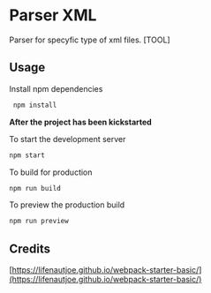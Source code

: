 # Parser XML

Parser for specyfic type of xml files. [TOOL]

## Usage

Install npm dependencies

```sh
 npm install 
```

**After the project has been kickstarted**

To start the development server

```sh
npm start
```

To build for production

```sh
npm run build
```

To preview the production build
```sh
npm run preview
```


## Credits  
[https://lifenautjoe.github.io/webpack-starter-basic/](https://lifenautjoe.github.io/webpack-starter-basic/) 
